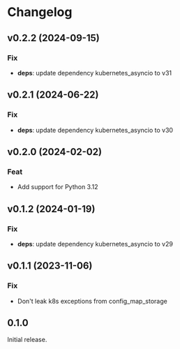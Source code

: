 # Changelog

## v0.2.2 (2024-09-15)

### Fix

- **deps**: update dependency kubernetes_asyncio to v31

## v0.2.1 (2024-06-22)

### Fix

- **deps**: update dependency kubernetes_asyncio to v30

## v0.2.0 (2024-02-02)

### Feat

- Add support for Python 3.12

## v0.1.2 (2024-01-19)

### Fix

- **deps**: update dependency kubernetes_asyncio to v29

## v0.1.1 (2023-11-06)

### Fix

- Don't leak k8s exceptions from config_map_storage

## 0.1.0

Initial release.

